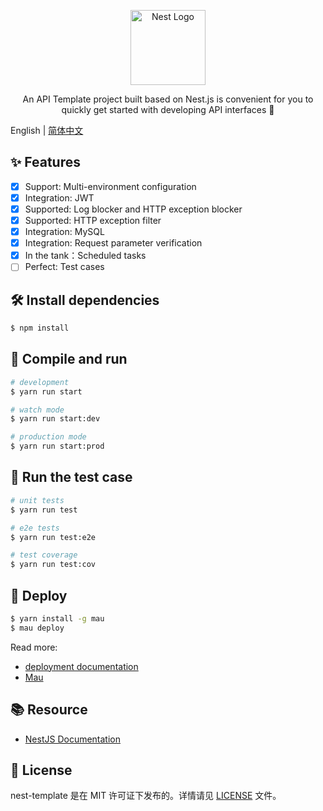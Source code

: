 <p align="center">
  <a href="http://nestjs.com/" target="blank"><img src="https://nestjs.com/img/logo-small.svg" width="120" alt="Nest Logo" /></a>
</p>

[circleci-image]: https://img.shields.io/circleci/build/github/nestjs/nest/master?token=abc123def456
[circleci-url]: https://circleci.com/gh/nestjs/nest

  <p align="center">An API Template project built based on Nest.js is convenient for you to quickly get started with developing API interfaces 🚀</p>
  </p>

English | [简体中文](README_zh-CN.md)

## ✨ Features

- [x] Support: Multi-environment configuration
- [x] Integration: JWT
- [x] Supported: Log blocker and HTTP exception blocker
- [x] Supported: HTTP exception filter
- [x] Integration: MySQL
- [x] Integration: Request parameter verification
- [x] In the tank：Scheduled tasks
- [ ] Perfect: Test cases

## 🛠️ Install dependencies

```bash
$ npm install
```

## 🚀 Compile and run

```bash
# development
$ yarn run start

# watch mode
$ yarn run start:dev

# production mode
$ yarn run start:prod
```

## 🧪 Run the test case

```bash
# unit tests
$ yarn run test

# e2e tests
$ yarn run test:e2e

# test coverage
$ yarn run test:cov
```

## 🚢 Deploy

```bash
$ yarn install -g mau
$ mau deploy
```

Read more:
- [deployment documentation](https://docs.nestjs.com/deployment)
- [Mau](https://mau.nestjs.com)

## 📚 Resource

- [NestJS Documentation](https://docs.nestjs.com) 

## 📄 License

nest-template 是在 MIT 许可证下发布的。详情请见 [LICENSE](./LICENSE) 文件。
